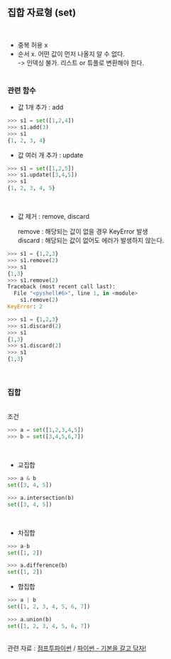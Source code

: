 ## 집합 자료형 (set)
<br>

* 중복 허용 x
* 순서 x. 어떤 값이 먼저 나올지 알 수 없다.
<br>-> 인덱싱 불가. 리스트 or 튜플로 변환해야 한다.
<br><br>

### 관련 함수
* 값 1개 추가 : add
```python
>>> s1 = set([1,2,4])
>>> s1.add(3)
>>> s1
{1, 2, 3, 4}
```

* 값 여러 개 추가 : update
```python
>>> s1 = set([1,2,5])
>>> s1.update([3,4,5])
>>> s1
{1, 2, 3, 4, 5}
```
<br>

* 값 제거 : remove, discard<br>
  
  remove : 해당되는 값이 없을 경우 KeyError 발생 <br>
  discard : 해당되는 값이 없어도 에러가 발생하지 않는다.

```python
>>> s1 = {1,2,3}
>>> s1.remove(2)
>>> s1
{1,3}
>>> s1.remove(2)
Traceback (most recent call last):
  File "<pyshell#6>", line 1, in <module>
    s1.remove(2)
KeyError: 2
```

```python
>>> s1 = {1,2,3}
>>> s1.discard(2)
>>> s1
{1,3}
>>> s1.discard(2)
>>> s1
{1,3}
```
<br>

### **집합**
<br>
조건

```python
>>> a = set([1,2,3,4,5])
>>> b = set([3,4,5,6,7])
```
<br>

* 교집합
```python
>>> a & b
set([3, 4, 5])

>>> a.intersection(b)
set([3, 4, 5])
```
<br>

* 차집합
```python
>>> a-b
set([1, 2])

>>> a.difference(b)
set([1, 2])
```
* 합집합
```python
>>> a | b
set([1, 2, 3, 4, 5, 6, 7])

>>> a.union(b)
set([1, 2, 3, 4, 5, 6, 7])
```
<br>관련 자료 : [점프투파이썬](https://wikidocs.net/1015) / [파이썬 - 기본을 갈고 닦자!](https://wikidocs.net/16044)